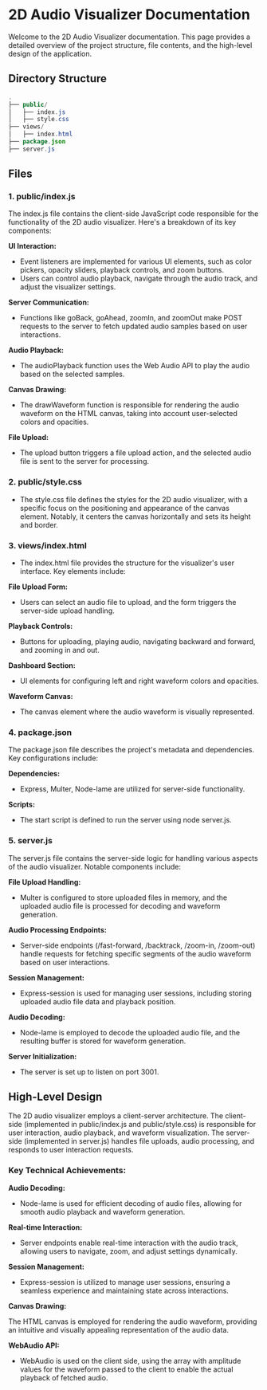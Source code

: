 # 2D Audio Visualizer Documentation
Welcome to the 2D Audio Visualizer documentation. This page provides a detailed overview of the project structure, file contents, and the high-level design of the application.

## Directory Structure
```java
.
├── public/
│   ├── index.js
│   ├── style.css
├── views/
│   ├── index.html
├── package.json
├── server.js
```

## Files
### 1. public/index.js
The index.js file contains the client-side JavaScript code responsible for the functionality of the 2D audio visualizer. Here's a breakdown of its key components:

**UI Interaction:**

- Event listeners are implemented for various UI elements, such as color pickers, opacity sliders, playback controls, and zoom buttons.
- Users can control audio playback, navigate through the audio track, and adjust the visualizer settings.

**Server Communication:**

- Functions like goBack, goAhead, zoomIn, and zoomOut make POST requests to the server to fetch updated audio samples based on user interactions.

**Audio Playback:**

- The audioPlayback function uses the Web Audio API to play the audio based on the selected samples.

**Canvas Drawing:**

- The drawWaveform function is responsible for rendering the audio waveform on the HTML canvas, taking into account user-selected colors and opacities.

**File Upload:**

- The upload button triggers a file upload action, and the selected audio file is sent to the server for processing.


### 2. public/style.css
- The style.css file defines the styles for the 2D audio visualizer, with a specific focus on the positioning and appearance of the canvas element. Notably, it centers the canvas horizontally and sets its height and border.


### 3. views/index.html
- The index.html file provides the structure for the visualizer's user interface. Key elements include:

**File Upload Form:**

- Users can select an audio file to upload, and the form triggers the server-side upload handling.

**Playback Controls:**

- Buttons for uploading, playing audio, navigating backward and forward, and zooming in and out.

**Dashboard Section:**

- UI elements for configuring left and right waveform colors and opacities.

**Waveform Canvas:**

- The canvas element where the audio waveform is visually represented.


### 4. package.json
The package.json file describes the project's metadata and dependencies. Key configurations include:

**Dependencies:**

- Express, Multer, Node-lame are utilized for server-side functionality.

**Scripts:**

- The start script is defined to run the server using node server.js.


### 5. server.js
The server.js file contains the server-side logic for handling various aspects of the audio visualizer. Notable components include:

**File Upload Handling:**

- Multer is configured to store uploaded files in memory, and the uploaded audio file is processed for decoding and waveform generation.

**Audio Processing Endpoints:**

- Server-side endpoints (/fast-forward, /backtrack, /zoom-in, /zoom-out) handle requests for fetching specific segments of the audio waveform based on user interactions.

**Session Management:**

- Express-session is used for managing user sessions, including storing uploaded audio file data and playback position.

**Audio Decoding:**

- Node-lame is employed to decode the uploaded audio file, and the resulting buffer is stored for waveform generation.

**Server Initialization:**

- The server is set up to listen on port 3001.

## High-Level Design
The 2D audio visualizer employs a client-server architecture. The client-side (implemented in public/index.js and public/style.css) is responsible for user interaction, audio playback, and waveform visualization. The server-side (implemented in server.js) handles file uploads, audio processing, and responds to user interaction requests.

### Key Technical Achievements:

**Audio Decoding:**

- Node-lame is used for efficient decoding of audio files, allowing for smooth audio playback and waveform generation.

**Real-time Interaction:**

- Server endpoints enable real-time interaction with the audio track, allowing users to navigate, zoom, and adjust settings dynamically.

**Session Management:**

- Express-session is utilized to manage user sessions, ensuring a seamless experience and maintaining state across interactions.

**Canvas Drawing:**

The HTML canvas is employed for rendering the audio waveform, providing an intuitive and visually appealing representation of the audio data.

**WebAudio API:**

- WebAudio is used on the client side, using the array with amplitude values for the waveform passed to the client to enable the actual playback of fetched audio.